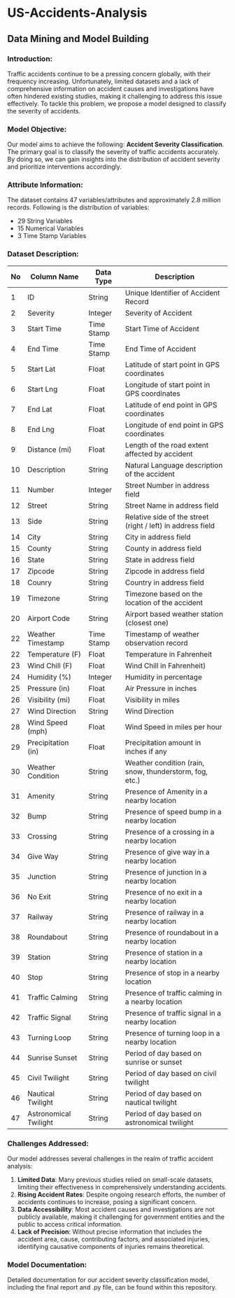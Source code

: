 # US-Accidents-Analysis
## Data Mining and Model Building



### Introduction: 
Traffic accidents continue to be a pressing concern globally, with their frequency increasing. Unfortunately, limited datasets and a lack of comprehensive information on accident causes and investigations have often hindered existing studies, making it challenging to address this issue effectively. To tackle this problem, we propose a model designed to classify the severity of accidents.



### Model Objective:
Our model aims to achieve the following: **Accident Severity Classification**. The primary goal is to classify the severity of traffic accidents accurately. By doing so, we can gain insights into the distribution of accident severity and prioritize interventions accordingly.



### Attribute Information:
The dataset contains 47 variables/attributes and approximately 2.8 million records. Following is the distribution of variables:
- 29 String Variables
- 15 Numerical Variables
- 3 Time Stamp Variables



### Dataset Description:
|No| Column Name           | Data Type  | Description                                                 |
|--|-----------------------|------------|-------------------------------------------------------------|
| 1| ID                    | String     | Unique Identifier of Accident Record                        |
| 2| Severity              | Integer    | Severity of Accident                                         |
| 3| Start Time             | Time Stamp | Start Time of Accident                                      |
| 4| End Time              | Time Stamp | End Time of Accident                                        |
| 5| Start Lat             | Float      | Latitude of start point in GPS coordinates                  |
| 6| Start Lng             | Float      | Longitude of start point in GPS coordinates                 |
| 7| End Lat               | Float      | Latitude of end point in GPS coordinates                    |
| 8| End Lng               | Float      | Longitude of end point in GPS coordinates                   |
| 9| Distance (mi)         | Float      | Length of the road extent affected by accident              |
|10| Description           | String     | Natural Language description of the accident                |
|11| Number                | Integer    | Street Number in address field                              |
|12| Street                | String     | Street Name in address field                                |
|13| Side                  | String     | Relative side of the street (right / left) in address field |
|14| City                  | String     | City in address field                                       |
|15| County                | String     | County in address field                                     |
|16| State                 | String     | State in address field                                      |
|17| Zipcode               | String     | Zipcode in address field                                    |
|18| Counry                | String     | Country in address field                                    |
|19| Timezone              | String     | Timezone based on the location of the accident              |
|20| Airport Code          | String     | Airport based weather station (closest one)                 |
|22| Weather Timestamp     | Time Stamp | Timestamp of weather observation record                     |
|22| Temperature (F)       | Float      | Temperature in Fahrenheit                                    |
|23| Wind Chill (F)        | Float      | Wind Chill in Fahrenheit)                                    |
|24| Humidity (%)          | Integer    | Humidity in percentage                                      |
|25| Pressure (in)         | Float      | Air Pressure in inches                                      |
|26| Visibility (mi)       | Float      | Visibility in miles                                         |
|27| Wind Direction        | String     | Wind Direction                                              |
|28| Wind Speed (mph)      | Float      | Wind Speed in miles per hour                                |
|29| Precipitation (in)    | Float      | Precipitation amount in inches if any                       |
|30| Weather Condition     | String     | Weather condition (rain, snow, thunderstorm, fog, etc.)      |
|31| Amenity               | String     | Presence of Amenity in a nearby location                    |
|32| Bump                  | String     | Presence of speed bump in a nearby location                 |
|33| Crossing              | String     | Presence of a crossing in a nearby location                 |
|34| Give Way              | String     | Presence of give way in a nearby location                   |
|35| Junction              | String     | Presence of junction in a nearby location                   |
|36| No Exit               | String     | Presence of no exit in a nearby location                    |
|37| Railway               | String     | Presence of railway in a nearby location                    |
|38| Roundabout            | String     | Presence of roundabout in a nearby location                 |
|39| Station               | String     | Presence of station in a nearby location                    |
|40| Stop                  | String     | Presence of stop in a nearby location                       |
|41| Traffic Calming       | String     | Presence of traffic calming in a nearby location            |
|42| Traffic Signal        | String     | Presence of traffic signal in a nearby location             |
|43| Turning Loop          | String     | Presence of turning loop in a nearby location               |
|44| Sunrise Sunset        | String     | Period of day based on sunrise or sunset                    |
|45| Civil Twilight        | String     | Period of day based on civil twilight                       |
|46| Nautical Twilight     | String     | Period of day based on nautical twilight                    |
|47| Astronomical Twilight | String     | Period of day based on astronomical twilight                | 



### Challenges Addressed:
Our model addresses several challenges in the realm of traffic accident analysis:

1. **Limited Data**: Many previous studies relied on small-scale datasets, limiting their effectiveness in comprehensively understanding accidents.
2. **Rising Accident Rates**: Despite ongoing research efforts, the number of accidents continues to increase, posing a significant concern.
3. **Data Accessibility**: Most accident causes and investigations are not publicly available, making it challenging for government entities and the public to access critical information.
4. **Lack of Precision**: Without precise information that includes the accident area, cause, contributing factors, and associated injuries, identifying causative components of injuries remains theoretical.



### Model Documentation:
Detailed documentation for our accident severity classification model, including the final report and .py file, can be found within this repository.
